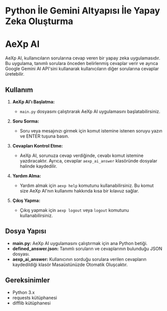 # Python İle Gemini Altyapısı İle Yapay Zeka Oluşturma


# AeXp AI

AeXp AI, kullanıcıların sorularına cevap veren bir yapay zeka uygulamasıdır. Bu uygulama, tanımlı sorulara önceden belirlenmiş cevaplar verir ve ayrıca Google Gemini AI API'sini kullanarak kullanıcıların diğer sorularına cevaplar üretebilir.

## Kullanım

1. **AeXp AI'ı Başlatma:**
   - `main.py` dosyasını çalıştırarak AeXp AI uygulamasını başlatabilirsiniz.

2. **Soru Sorma:**
   - Soru veya mesajınızı girmek için komut istemine istenen soruyu yazın ve ENTER tuşuna basın.

3. **Cevapları Kontrol Etme:**
   - AeXp AI, sorunuza cevap verdiğinde, cevabı komut istemine yazdıracaktır. Ayrıca, cevaplar `aexp_ai_answer` klasöründe dosyalar halinde kaydedilir.

4. **Yardım Alma:**
   - Yardım almak için `aexp help` komutunu kullanabilirsiniz. Bu komut size AeXp AI'nın kullanımı hakkında kısa bir kılavuz sağlar.

5. **Çıkış Yapma:**
   - Çıkış yapmak için `aexp logout` veya `logout` komutunu kullanabilirsiniz.

## Dosya Yapısı

- **main.py:** AeXp AI uygulamasını çalıştırmak için ana Python betiği.
- **defined_answer.json:** Tanımlı soruların ve cevaplarının bulunduğu JSON dosyası.
- **aexp_ai_answer:** Kullanıcının sorduğu sorulara verilen cevapların kaydedildiği klasör Masaüstünüzde Otomatik Oluşcaktır.

## Gereksinimler

- Python 3.x
- requests kütüphanesi
- difflib kütüphanesi


